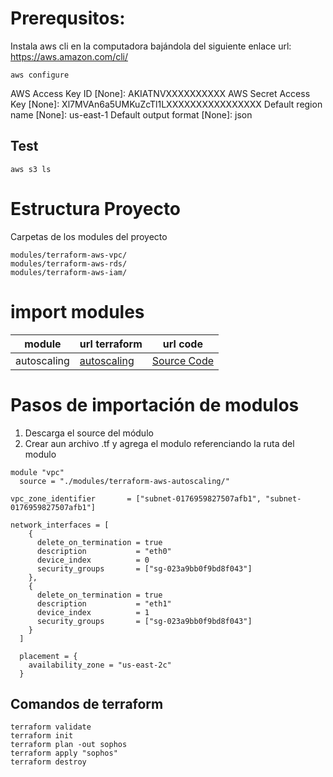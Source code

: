 # Prerequsitos:
Instala aws cli en la computadora bajándola del siguiente enlace 
url: https://aws.amazon.com/cli/
```
aws configure
```
AWS Access Key ID [None]: AKIATNVXXXXXXXXXX
AWS Secret Access Key [None]: Xl7MVAn6a5UMKuZcTl1LXXXXXXXXXXXXXXXX
Default region name [None]: us-east-1
Default output format [None]: json

## Test
```
aws s3 ls 
```
# Estructura Proyecto
Carpetas de los modules del proyecto
```
modules/terraform-aws-vpc/
modules/terraform-aws-rds/
modules/terraform-aws-iam/
```
# import modules

| module | url terraform | url code |
| ------ | ------  |  ------ |
| autoscaling  | [autoscaling](https://registry.terraform.io/modules/terraform-aws-modules/autoscaling/aws/latest) | [Source Code](https://github.com/terraform-aws-modules/terraform-aws-autoscaling.gitt) |

# Pasos de importación de modulos

1. Descarga el source del módulo
2. Crear aun archivo .tf y agrega el modulo referenciando la ruta del modulo

```
module "vpc"
  source = "./modules/terraform-aws-autoscaling/"

vpc_zone_identifier       = ["subnet-0176959827507afb1", "subnet-0176959827507afb1"]

network_interfaces = [
    {
      delete_on_termination = true
      description           = "eth0"
      device_index          = 0
      security_groups       = ["sg-023a9bb0f9bd8f043"]
    },
    {
      delete_on_termination = true
      description           = "eth1"
      device_index          = 1
      security_groups       = ["sg-023a9bb0f9bd8f043"]
    }
  ]

  placement = {
    availability_zone = "us-east-2c"
  }

```
## Comandos de terraform
```
terraform validate
terraform init
terraform plan -out sophos
terraform apply "sophos"
terraform destroy
```
